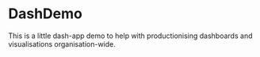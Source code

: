 # DashDemo
This is a little dash-app demo to help with productionising dashboards and visualisations organisation-wide.

